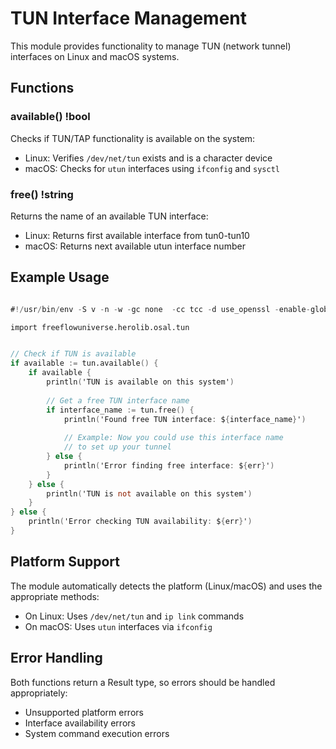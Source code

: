 # TUN Interface Management

This module provides functionality to manage TUN (network tunnel) interfaces on Linux and macOS systems.

## Functions

### available() !bool
Checks if TUN/TAP functionality is available on the system:
- Linux: Verifies `/dev/net/tun` exists and is a character device
- macOS: Checks for `utun` interfaces using `ifconfig` and `sysctl`

### free() !string
Returns the name of an available TUN interface:
- Linux: Returns first available interface from tun0-tun10
- macOS: Returns next available utun interface number

## Example Usage

```v

#!/usr/bin/env -S v -n -w -gc none  -cc tcc -d use_openssl -enable-globals run

import freeflowuniverse.herolib.osal.tun


// Check if TUN is available
if available := tun.available() {
    if available {
        println('TUN is available on this system')
        
        // Get a free TUN interface name
        if interface_name := tun.free() {
            println('Found free TUN interface: ${interface_name}')
            
            // Example: Now you could use this interface name
            // to set up your tunnel
        } else {
            println('Error finding free interface: ${err}')
        }
    } else {
        println('TUN is not available on this system')
    }
} else {
    println('Error checking TUN availability: ${err}')
}


```

## Platform Support

The module automatically detects the platform (Linux/macOS) and uses the appropriate methods:

- On Linux: Uses `/dev/net/tun` and `ip link` commands
- On macOS: Uses `utun` interfaces via `ifconfig`

## Error Handling

Both functions return a Result type, so errors should be handled appropriately:
- Unsupported platform errors
- Interface availability errors
- System command execution errors